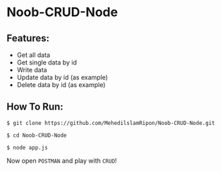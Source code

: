 # Noob-CRUD-Node

## Features:
- Get all data
- Get single data by id
- Write data
- Update data by id (as example)
- Delete data by id (as example)

## How To Run:
```
$ git clone https://github.com/MehedilslamRipon/Noob-CRUD-Node.git

$ cd Noob-CRUD-Node

$ node app.js
```

Now open `POSTMAN` and play with `CRUD`!